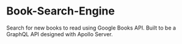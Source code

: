 # Book-Search-Engine
Search for new books to read using Google Books API. Built to be a GraphQL API designed with Apollo Server.
